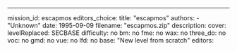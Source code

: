 ---
mission_id: escapmos
editors_choice:
title: "escapmos"
authors: 
    - "Unknown"
date: 1995-09-09
filename: "escapmos.zip"
description:
cover:
levelReplaced: SECBASE
difficulty: no
bm:	no
fme: no
wax: no
three_do: no
voc: no
gmd: no
vue: no
lfd: no
base: "New level from scratch" 
editors: 